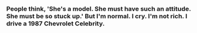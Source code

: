### People think, 'She's a model. She must have such an attitude. She must be so stuck up.' But I'm normal. I cry. I'm not rich. I drive a 1987 Chevrolet Celebrity.